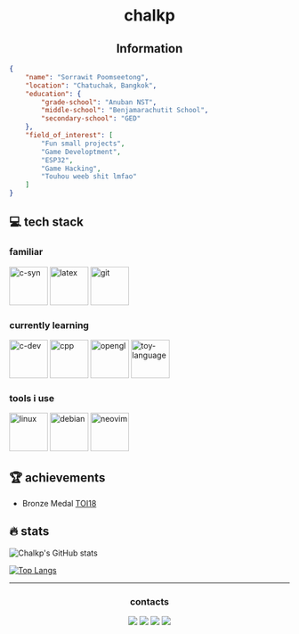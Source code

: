 <h1 align='center'>
	chalkp
</h1>

<h2 align='center'>Information</h2>

```json
{
	"name": "Sorrawit Poomseetong",
	"location": "Chatuchak, Bangkok",
	"education": {
		"grade-school": "Anuban NST",
		"middle-school": "Benjamarachutit School",
		"secondary-school": "GED"
	},
	"field_of_interest": [
		"Fun small projects",
		"Game Developtment",
		"ESP32",
		"Game Hacking",
		"Touhou weeb shit lmfao"
	]
}
```

<h2>💻&nbsp;tech stack</h2>
<h3>familiar</h3>
<p align='left'>
	<img src="https://cdn.jsdelivr.net/gh/devicons/devicon/icons/c/c-line.svg" alt="c-syn" width="69" height="69"/>
	<img src="https://cdn.jsdelivr.net/gh/devicons/devicon/icons/latex/latex-original.svg" alt="latex" width="69" height="69"/>
	<img src="https://cdn.jsdelivr.net/gh/devicons/devicon/icons/git/git-plain.svg" alt="git" width="69" height="69"/>
</p>
<h3>currently learning</h3>
<p align='left'>
	<img src="https://cdn.jsdelivr.net/gh/devicons/devicon/icons/c/c-line.svg" alt="c-dev" width="69" height="69"/>
	<img src="https://cdn.jsdelivr.net/gh/devicons/devicon/icons/cplusplus/cplusplus-line.svg" alt="cpp" width="69" height="69"/>
	<img src="https://cdn.jsdelivr.net/gh/devicons/devicon/icons/opengl/opengl-original.svg" alt="opengl" width="69" height="69"/>
	<img src="https://cdn.jsdelivr.net/gh/devicons/devicon/icons/python/python-original.svg" alt="toy-language" width="69" height="69"/>
</p>
<h3>tools i use</h3>
<p align='left'>
	<img src="https://cdn.jsdelivr.net/gh/devicons/devicon/icons/linux/linux-plain.svg" alt="linux" width="69" height="69"/>
	<img src="https://cdn.jsdelivr.net/gh/devicons/devicon/icons/debian/debian-plain.svg" alt="debian" width="69" height="69"/>
	<img src="https://cdn.jsdelivr.net/gh/devicons/devicon/icons/vim/vim-plain.svg" alt="neovim" width="69" height="69"/>
</p>


<h2>🏆&nbsp;achievements</h2>

- Bronze Medal [TOI18](https://toi18.science.cmu.ac.th/)

<h2>🔥&nbsp;stats</h2>

![Chalkp's GitHub stats](https://github-readme-stats.vercel.app/api?username=chalkp&show_icons=true&theme=radical)

[![Top Langs](https://github-readme-stats.vercel.app/api/top-langs/?username=chalkp&layout=donut)](https://github.com/anuraghazra/github-readme-stats)

---
<h3 align = 'center'>
	contacts
</h3>
<p align="center">
	<a href="mailto:contact@chalkp.com"><img src="https://img.shields.io/badge/email-%236D4AFF.svg?style=for-the-badge&logo=Protonmail&logoColor=white"></a>
	<a href="https://instagram.com/chalk.cpp"><img src="https://img.shields.io/badge/chalk.cpp-%23E4405F.svg?style=for-the-badge&logo=Instagram&logoColor=white"></a>
	<a href="https://facebook.com/chalkp"><img src="https://img.shields.io/badge/Sorrawit-%231877F2.svg?style=for-the-badge&logo=Facebook&logoColor=white"></a>
	<a href="https://discord.com"><img src="https://img.shields.io/badge/@chalkp-%235865F2.svg?style=for-the-badge&logo=Discord&logoColor=white"></a>
</p>
